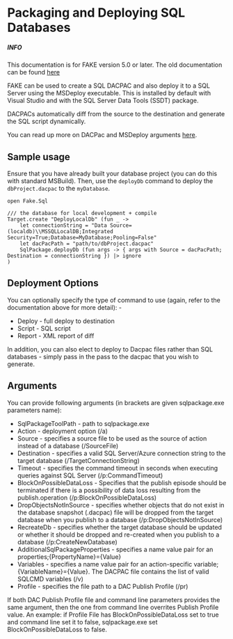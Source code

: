 # Packaging and Deploying SQL Databases

<div class="alert alert-info">
    <h5>INFO</h5>
    <p>This documentation is for FAKE version 5.0 or later. The old documentation can be found <a href="legacy-dacpac.html">here</a></p>
</div>

FAKE can be used to create a SQL DACPAC and also deploy it to a SQL Server using the MSDeploy executable. This is installed by default with Visual Studio and with the SQL Server Data Tools (SSDT) package.

DACPACs automatically diff from the source to the destination and generate the SQL script dynamically.

You can read up more on DACPac and MSDeploy arguments [here](https://msdn.microsoft.com/en-us/library/hh550081%28v=vs.103%29.aspx).

## Sample usage

Ensure that you have already built your database project (you can do this with standard MSBuild). Then, use the ``deployDb`` command to deploy the ``dbProject.dacpac`` to the ``myDatabase``.

    open Fake.Sql

    /// the database for local development + compile
    Target.create "DeployLocalDb" (fun _ ->
        let connectionString = "Data Source=(localdb)\\MSSQLLocalDB;Integrated Security=True;Database=MyDatabase;Pooling=False"
        let dacPacPath = "path/to/dbProject.dacpac"
        SqlPackage.deployDb (fun args -> { args with Source = dacPacPath; Destination = connectionString }) |> ignore
    )

## Deployment Options

You can optionally specify the type of command to use (again, refer to the documentation above for more detail): -

* Deploy - full deploy to destination
* Script - SQL script
* Report - XML report of diff

In addition, you can also elect to deploy to Dacpac files rather than SQL databases - simply pass in the pass to the dacpac that you wish to generate.


## Arguments

You can provide following arguments (in brackets are given sqlpackage.exe parameters name):

* SqlPackageToolPath - path to sqlpackage.exe
* Action - deployment option (/a)
* Source - specifies a source file to be used as the source of action instead of a database (/SourceFile)
* Destination - specifies a valid SQL Server/Azure connection string to the target database (/TargetConnectionString)
* Timeout - specifies the command timeout in seconds when executing queries against SQL Server (/p:CommandTimeout)
* BlockOnPossibleDataLoss - Specifies that the publish episode should be terminated if there is a possibility of data loss resulting from the publish.operation (/p:BlockOnPossibleDataLoss)
* DropObjectsNotInSource - specifies whether objects that do not exist in the database snapshot (.dacpac) file will be dropped from the target database when you publish to a database (/p:DropObjectsNotInSource) 
* RecreateDb - specifies whether the target database should be updated or whether it should be dropped and re-created when you publish to a database (/p:CreateNewDatabase)
* AdditionalSqlPackageProperties - specifies a name value pair for an properties;{PropertyName}={Value}
* Variables - specifies a name value pair for an action-specific variable;{VariableName}={Value}. The DACPAC file contains the list of valid SQLCMD variables (/v)
* Profile - specifies the file path to a DAC Publish Profile (/pr)

If both DAC Publish Profile file and command line parameters provides the same argument, then the one from command line overrites Publish Profile value. An example: if Profile File has BlockOnPossibleDataLoss set to true and command line set it to false, sqlpackage.exe set BlockOnPossibleDataLoss to false.
